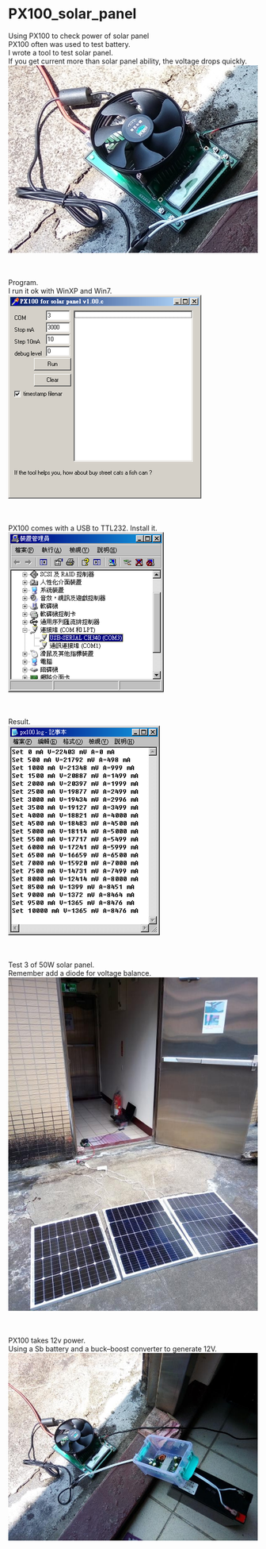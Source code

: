 # PX100_solar_panel
Using PX100 to check power of solar panel
<br>
PX100 often was used to test battery.<br>
I wrote a tool to test solar panel.<br>
If you get current more than solar panel ability, the voltage drops quickly.<br>
![pic](pic/px100.jpg)<br><br><br>

Program.<br>
I run it ok with WinXP and Win7.<br>
![pic](pic/app.png)<br><br><br>

PX100 comes with a USB to TTL232. Install it.<br>
![pic](pic/dmgmt.PNG)<br><br><br>

Result. <br>
![pic](pic/example.PNG)<br><br><br>

Test 3 of 50W solar panel.<br>
Remember add a diode for voltage balance.<br>
![pic](pic/q3_test.jpg)<br><br><br>

PX100 takes 12v power.<br>
Using a Sb battery and a buck–boost converter to generate 12V.
![pic](pic/12v_pwr.jpg)<br><br><br>

